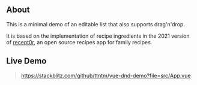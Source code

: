 ## About

This is a minimal demo of an editable list that also supports drag'n'drop.

It is based on the implementation of recipe ingredients in the 2021 version of [recept0r](https://github.com/ttntm/recept0r/), an open source recipes app for family recipes.

## Live Demo

> https://stackblitz.com/github/ttntm/vue-dnd-demo?file=src/App.vue
